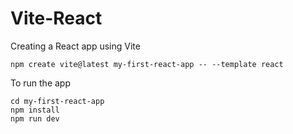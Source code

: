 # Vite-React

Creating a React app using Vite

```
npm create vite@latest my-first-react-app -- --template react
```

To run the app
```
cd my-first-react-app
npm install
npm run dev
```